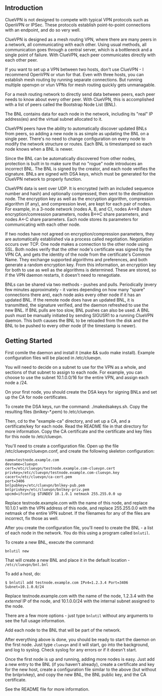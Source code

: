 ## Introduction

ClueVPN is not designed to compete with typical VPN protocols such as OpenVPN
or IPSec.  These protocols establish point-to-point connections with an
endpoint, and do so very well.

ClueVPN is designed as a mesh routing VPN, where there are many peers in a
network, all communicating with each other.  Using usual methods, all
communication goes through a central server, which is a bottleneck and a
single point of failure.  With ClueVPN, each peer communicates directly with
each other peer.

If you want to set up a VPN between two hosts, don't use ClueVPN - I recommend
OpenVPN or vtun for that.  Even with three hosts, you can establish mesh
routing by running separate connections.  But running multiple openvpn or vtun
VPNs for mesh routing quickly gets unmanagable.

For a mesh routing network to directly send data between peers, each peer
needs to know about every other peer.  With ClueVPN, this is accomplished with
a list of peers called the Bootstrap Node List (BNL).

The BNL contains data for each node in the network, including its "real" IP
address(es) and the virtual subnet allocated to it.

ClueVPN peers have the ability to automatically discover updated BNLs from
peers, so adding a new node is as simple as updating the BNL on a single peer.
There's no need to change configuration on every node to modify the network
structure or routes.  Each BNL is timestamped so each node knows when a BNL is
newer.

Since the BNL can be automatically discovered from other nodes, protection is
built in to make sure that no "rogue" node introduces an incorrect BNL.  The
BNL is signed by the creator, and each node verifies the signature.  BNLs are
signed with DSA keys, which must be generated for the ClueVPN network to
properly function.

ClueVPN data is sent over UDP.  It is encrypted (with an included sequence
number and hash) and optionally compressed, then sent to the destination node.
The encryption key as well as the encryption algorithm, compression algorithm
(if any), and compression level, are kept for each pair of nodes.  For
example, in a 3-node network (nodes A, B, and C), nodes A<->B share
encryption/comression parameters, nodes B<->C share parameters, and nodes
A<-C share parameters.  Each node stores its parameters for communicating with
each other node.

If two nodes have not agreed on encryption/compression parameters, they are
automatically established via a process called negotiation.  Negotiation
occurs over TCP.  One node makes a connection to the other node using SSL.
Both nodes verify that the other node's certificate was signed by the VPN CA,
and gets the identity of the node from the certificate's Common Name.  They
exchange supported algorithms and preferences, and both generate a random
encryption key.  From this information, an encryption key for both to use as
well as the algorithms is determined.  These are stored, so if the VPN daemon
restarts, it doesn't need to renegotiate.

BNLs can be shared via two methods - pushes and pulls.  Periodically (every
few minutes approximately - it varies depending on how many "spare"
connections there are), each node asks every other node if it has an updated
BNL.  If the remote node does have an updated BNL, it is transmitted, the
signature verified, and the daemon refreshed to use the new BNL.  If BNL pulls
are too slow, BNL pushes can also be used.  A BNL push must be manually
initiated by sending SIGUSR1 to a running ClueVPN daemon.  This both causes
the BNL to be reloaded from the disk and the BNL to be pushed to every other
node (if the timestamp is newer).

## Getting Started

First comile the daemon and install it (make && sudo make install).  Example
configuration files will be placed in /etc/cluevpn.

You will need to decide on a subnet to use for the VPN as a whole, and
sections of that subnet to assign to each node.  For example, you can choose
to use the subnet 10.1.0.0/16 for the entire VPN, and assign each node a /24.

On your first node, you should create the DSA keys for signing BNLs and set up
the CA for node certificates.

To create the DSA keys, run the command: ./makedsakeys.sh.  Copy the resulting
files (bnlkey-*.pem) to /etc/cluevpn.

Then, cd to the "example-ca" directory, and set up a CA, and a certificate/key
for each node.  Read the README file in that directory for more information.
Copy the CA certificate and the certificate and key files for this node to
/etc/cluevpn.

You'll need to create a configuration file.  Open up the file
/etc/cluevpn/cluevpn.conf, and create the following skeleton configuration:

```
name=testnode.example.com
devname=cluevpn
cert=/etc/cluevpn/testnode.example.com-cluevpn.cert
privkey=/etc/cluevpn/testnode.example.com-cluevpn.key
cacert=/etc/cluevpn/ca-cert.pem
port=3406
bnlpubkey=/etc/cluevpn/bnlkey-pub.pem
bnlprivkey=/etc/cluevpn/bnlkey-priv.pem
upcmd=ifconfig $TUNDEV 10.1.0.1 netmask 255.255.0.0 up
```

Replace testnode.example.com with the name of this node, and replace 10.1.0.1
with the VPN address of this node, and replace 255.255.0.0 with the netmask of
the entire VPN subnet.  If the filenames for any of the files are incorrect,
fix those as well.

After you create the configuration file, you'll need to create the BNL - a
list of each node in the network.  You do this using a program called
`bnlutil`.

To create a new BNL, execute the command:

    bnlutil new

That will create a new BNL and place it in the default location -
`/etc/cluevpn/bnl.bnl`

To add a host, do:

    $ bnlutil add testnode.example.com IPv4=1.2.3.4 Port=3406 Subnet=10.1.0.0/24

Replace testnode.example.com with the name of the node, 1.2.3.4 with the
*external* IP of the node, and 10.1.0.0/24 with the internal subnet assigned
to the node.

There are a few more options - just type `bnlutil` without any arguments to see
the full usage information.

Add each node to the BNL that will be part of the network.

After everything above is done, you should be ready to start the daemon on the
first node.  Just type `cluevpn` and it will start, go into the background,
and log to syslog.  Check syslog for any errors or if it doesn't start.

Once the first node is up and running, adding more nodes is easy.  Just add a
new entry to the BNL (if you haven't already), create a certificate and key
for the new host, create a configuration file similar to the above (but
without the bnlprivkey), and copy the new BNL, the BNL public key, and the CA
certificate.

See the README file for more information.